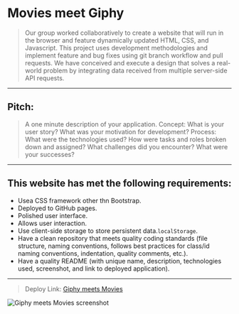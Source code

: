 # Movies meet Giphy

> Our group worked collaboratively to create a website that will run in the browser and feature dynamically updated HTML, CSS, and Javascript. This project uses development methodologies and implement feature and bug fixes using git branch workflow and pull requests. We have conceived and execute a design that solves a real-world problem by integrating data received from multiple server-side API requests. 

-------------------------------------------------------------------------------------------------------------
## Pitch:
> A one minute description of your application.
> Concept: What is your user story? What was your motivation for development?
> Process: What were the technologies used? How were tasks and roles broken down and assigned? What challenges did you encounter? What were your successes?
--------------------------------------------------------------------------------------------------------------------
## This website has met the following requirements:

* Usea CSS framework other thn Bootstrap.
* Deployed to GitHub pages. 
* Polished user interface.
* Allows user interaction.
* Use client-side storage to store persistent data.`localStorage`.
* Have a clean repository that meets quality coding standards (file structure, naming conventions, follows best practices for class/id naming conventions, indentation, quality comments, etc.).
* Have a quality README (with unique name, description, technologies used, screenshot, and link to deployed application).

----------------------------------------------------------------------------------------------------------------


> Deploy Link: [Giphy meets Movies](https://hayvant.github.io/giphymeetsmovies/)


![Giphy meets Movies screenshot](-------)

